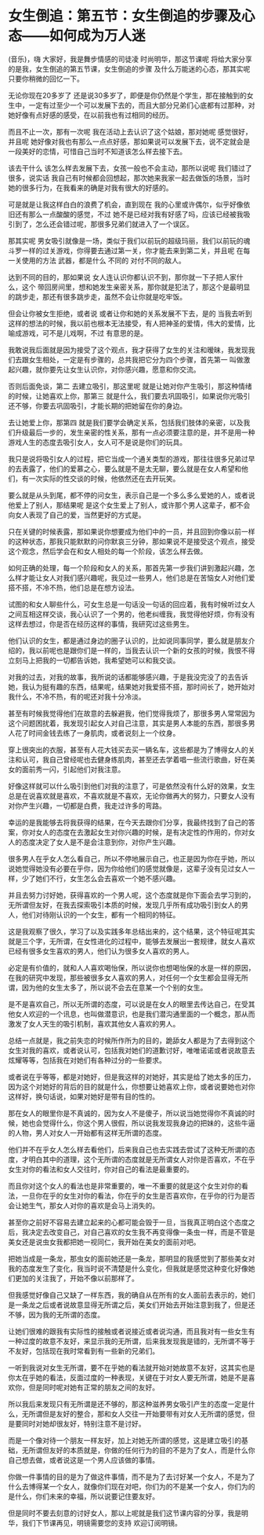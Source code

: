 # 女生倒追：第五节：女生倒追的步骤及心态——如何成为万人迷

(音乐)，嗨 大家好，我是舞步情感的司徒凌 时尚明华，那这节课呢 将给大家分享的是我，女生倒追的第五节课，女生倒追的步骤 及什么万能迷的心态，那其实呢 只要你稍微的回忆一下。

无论你现在20多岁了 还是说30多岁了，即便是你仍然是个学生，那在接触到的女生中，一定有过至少一个可以发展下去的，而且大部分兄弟们心底都有过那种，对她好像有点好感的感受，在以前我也有过相同的经历。

而且不止一次，那有一次呢 我在活动上去认识了这个姑娘，那对她呢 感觉很好，并且呢 她好像对我也有那么一点点好感，那如果说可以发展下去，说不定就会是一段美好的恋情，可惜自己当时不知道该怎么样去接下去。

该去干什么 该怎么样去发展下去，女孩一般也不会主动，那所以说呢 我们错过了很多，说实话 我自己有时候都会回想起，那次她来我家一起去做饭的场景，当时她的很多行为，在我看来的确是对我有很大的好感的。

可是就是让我这样白白的浪费了机会，直到现在 我的心里或许偶尔，似乎好像依旧还有那么一点酸酸的感觉，不过 她不是已经对我有好感了吗，应该已经被我吸引到了，怎么还会错过呢，那很多兄弟们就进入了一个误区。

那其实呢 男女吸引就像是一场，类似于我们以前玩的超级玛丽，我们以前玩的魂斗罗一样的过关游戏，你得要去通过第一关，你才能去来到第二关，并且呢 在每一关使用的方法 武器，都是什么 不同的 对付不同的敌人。

达到不同的目的，那如果说 女人连认识你都认识不到，那你就一下子把人家什么，这个 带回房间里，想和她发生亲密关系，那你就是犯法了，那这个是最明显的跳步走，那还有很多跳步走，虽然不会让你就是吃牢饭。

但会让你被女生拒绝，或者说 或者让你和她的关系发展不下去，是的 当我去听到这样的想法的时候，我以前也根本无法接受，有人把神圣的爱情，伟大的爱情，比喻成游戏，可不是儿戏啊，不过 有意思的是。

我敢说我后面就是因为接受了这个观点，我才获得了女生的关注和暧昧，我发现我们去跟女生相处，一定是有步骤的，总共我把它分为四个步骤，首先第一 叫做激起兴趣，就你要先让女生认识你，对你感兴趣，愿意和你交流。

否则后面免谈，第二 去建立吸引，那这里呢 就是让她对你产生吸引，那这种情绪的时候，让她喜欢上你，那第三 就是什么，我们要去巩固吸引，如果说你光吸引还不够，你要去巩固吸引，才能长期的把她留在你的身边。

去让她爱上你，那第四 就是我们要学会确定关系，包括我们肢体的亲密，以及我们升级最后一步的，发生亲密的性关系，那有一点必须要注意的是，并不是用一种游戏人生的态度去吸引女人，女人可不是说是你们的玩具。

我只是说将吸引女人的过程，把它当成一个通关类型的游戏，那往往很多兄弟过早的去表露了，他们的爱慕之心，要么就是不是太无聊，要么就是在女人希望和他们，有一次实际的性交谈的时候，他依然还在去开玩笑。

要么就是从头到尾，都不停的问女生，表示自己是一个多么多么爱她的人，或者说他爱上了别人，那结果呢 是这个女生爱上了别人，或许那个男人这辈子，都不会向女人表现了自己的爱，当然更好的方式是。

只在关键的时候表露，那如果说你想要成为他们中的一员，并且回到你像以前一样的这种状态，那我只能默默的问你默哀三分钟，那如果说不是接受这个观点，接受这个观念，然后学会在和女人相处的每一个阶段，该怎么样去做。

如何正确的处理，每一个阶段和女人的关系，那首先第一步我们讲到激起兴趣，怎么样才能让女人对我们感兴趣呢，我见过一些男人，他们总是在苦恼女人对他们爱搭不搭，不冷不热，他们总是在想方设法。

试图的和女人聊些什么，可女生总是一句话没一句话的回应着，我有时候听过女人之间互相这样交谈，我心认识了一个男的，他老纠缠我，我觉得他好烦，你有没有这样去想过，你是否在经历这样的事情，我研究过这些男生。

他们认识的女生，都是通过身边的圈子认识的，比如说同事同学，要么就是朋友介绍的，我以前呢也是跟你们是一样的，当我去认识一个新的女孩的时候，我恨不得立刻马上把我的一切都告诉她，我希望她可以和我交谈。

对我的过去，对我的故事，我所说的话都能够感兴趣，于是我没完没了的去告诉她，我认为挺有趣的东西，结果呢，结果她对我爱搭不搭，那时间长了，她开始对我什么，不冷不热，有的呢还对我十分冷淡。

甚至有时候我觉得他们在故意的去躲避我，他们觉得我烦了，那很多男人常常因为这个问题困扰着，我发现引起女人对自己注意，其实是男人本能的东西，那很多男人花了时间金钱去练了一身肌肉，或者说刻上一个纹身。

穿上很突出的衣服，甚至有人花大钱买去买一辆名车，这些都是为了博得女人的关注和认可，我自己曾经呢也去健身练肌肉，甚至还去学着唱一些流行歌曲，好在美女的面前秀一闪，引起他们对我注意。

好像这样就可以什么吸引到他们对我的注意了，可是依然没有什么好的效果，女生总是在说喜欢就是喜欢，不喜欢就是不喜欢，无论你做再大的努力，只要女人没有对你产生兴趣，一切都是白费，我走过许多的弯路。

幸运的是我能够去将我获得的结果，在今天去跟你们分享，我最终找到了自己的答案，你对女人的态度在去激起女生对你兴趣的时候，是有决定性的作用的，你对女人的态度决定了女人是不是会注意到你，对你产生兴趣。

很多男人在乎女人怎么看自己，所以不停地展示自己，也正是因为你在乎她，所以说她觉得她没有必要在乎你，因为你给他们的感觉就像是，这辈子没有见过女人一样，少了她们不行，女生怎么会去喜欢一个她不感兴趣。

并且去努力讨好她，获得喜欢的一个男人呢，这个态度就是你下面会去学习到的，无所谓但友好，在我去探索吸引本质的时候，发现几乎所有成功吸引到女人的男人，他们对待刚认识的一个女生，都有一个相同的特征。

这是我观察了很久，学习了以及实践多年总结出来的，这个结果，这个特征呢其实就是三个字，无所谓，在女性进化的过程中，能够去发展出一套规律，就女人喜欢已经有很多女生喜欢的男人，他们认为很多女人喜欢的男人。

必定是有价值的，就和人人喜欢喝怡保，所以说你也想喝怡保的水是一样的原因，在我的研究中发现，那些被很多女人喜欢的男人，对任何一个女生都会显得无所谓，因为他的女生太多了，所以说不会去在意某一个个别的女生。

是不是喜欢自己，所以无所谓的态度，可以说是在女人的眼里去传达自己，在受其他女人欢迎的一个讯息，也叫做潜意识，也是我们潜沟通里面的一个概念，那从而激发了女人天生的吸引机制，喜欢其他女人喜欢的男人。

总结一点就是，我之前失恋的时候所作所为的目的，跪舔女人都是为了去得到这个女生对我的喜欢，或者说认可，包括我对她们的道歉讨好，唯唯诺诺或者说故意去炫耀等等，包括我在对她们有各种过分的一些要求。

或者说在乎等等，都是对她好，但是我这样的对她好，其实是给了她太多的压力，因为这个对她好的背后的目的就是什么，你想要让她喜欢上你，或者说要她也对你这样好，换句话说，如果对她好是带有目的性的。

那在女人的眼里你是不真诚的，因为女人不是傻子，所以说当她觉得你不真诚的时候，她也会觉得什么，你这个男人很假，所以说我发现我身边的把妹的，这些牛逼的人物，男人对女人一开始都有这样无所谓的态度。

他们并不在乎女人怎么样去看他们，后来我自己也去实践去尝试了这种无所谓的态度，才明白其中的道理，这个无所谓的态度就是无所谓女人对你是否喜欢，不在乎女生对你的看法和女人交往时，你对自己的看法是最重要的。

而且你对这个女人的看法也是非常重要的，唯一不重要的就是这个女生对你的看法，一旦你在乎的女生对你的看法，你在乎的女生是否喜欢你，在乎你的行为是否会让她生气，那女人对你的喜欢是会马上消失的。

甚至你之前好不容易去建立起来的心都可能会毁于一旦，当我真正明白这个态度之后，我决定去改变自己，对自己喜欢的女生我不再变得像一条虫一样，而是不管是美女还是说虫女我都把她一视同仁，我开始在美女的面前对吧。

把她当成是一条龙，那虫女的面前她还是一条龙，那明显的我感觉到了那些美女对我的态度发生了变化，我当时说不清楚是什么变化，但我就是感觉这种变化好像她们更加的关注我了，开始不像以前那样了。

但我感觉好像自己又缺了一样东西，我的确自从在所有的女人面前去表示的，她们是一条龙之后或者说故意显得无所谓之后，美女们开始去开始注意到我了，但是还不够，因为我的无所谓的态度。

让她们很难的跟我有实际性的接触或者说接近或者说沟通，而且我对有一些女生有一种过度的故意不友好，来显示我的无所谓，后来我发现我是错的，无所谓不等于不友好，包括现在我时常看到有一些新的兄弟们。

一听到我说对女生无所谓，要不在乎她的看法就开始对她故意不友好，这其实也是你太在乎她的看法，反面过度的一种表现，关键在于对女人要无所谓，她是不是喜欢你，但是同时呢对她有正常的朋友之间的友好。

所以我后来发现只有无所谓是还不够的，那这种滋养男女吸引产生的态度一定是什么，无所谓但是友好的整合，那和女人交往一开始要带有对女人无所谓的感觉，但是要同时对她却很友好，特别注意不是讨好。

而是一个像对待一个朋友一样友好，加上对她无所谓的感觉，这是建立吸引的基础，无所谓但友好的本质就是，你做的任何行为的目的不是为了女人，而是什么你自己想去做，或者说这是一个男人应该做的事情。

你做一件事情的目的是为了做这件事情，而不是为了去讨好某一个女人，不是为了什么去博得某一个女人，就像你们现在对吧，你们为的不是某一个女人，你们为的是什么，你们未来的幸福，所以说要记住要友好。

但是同时不要去刻意的讨好女人，那以上呢就是我们这节课内容的分享，我是明华，我们下节课再见，明镜需要您的支持 欢迎订阅明镜。

